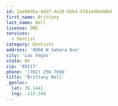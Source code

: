 ```yaml
---
id: 2ae06d5a-4dd7-4e28-bbb4-47814d8e90bd
first_name: Brittany
last_name: Bell
license: DMD
services:
  - Dentist
category: Dentists
address: '8068 W Sahara Ave'
city: 'Las Vegas'
state: NV
zip: '89117'
phone: '(702) 256-7666'
title: 'Brittany Bell'
_geoloc:
  lat: 36.1441
  lng: -115.248
---
```

